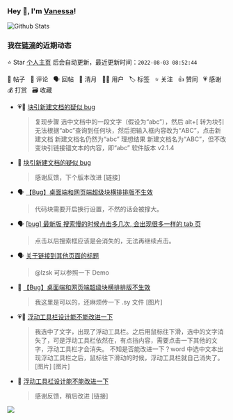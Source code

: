 ### Hey 👋, I'm [Vanessa](http://vanessa.b3log.org/)!

![Github Stats](https://github-readme-stats.vercel.app/api?username=Vanessa219&show_icons=true)

<!--events start -->

### 我在[链滴](https://ld246.com)的近期动态

⭐️ Star [个人主页](https://github.com/Vanessa219/Vanessa219) 后会自动更新，最近更新时间：`2022-08-03 08:52:44`

📝 帖子 &nbsp; 💬 评论 &nbsp; 🗣 回帖 &nbsp; 🌙 清月 &nbsp; 👨‍💻 用户 &nbsp; 🏷️ 标签 &nbsp; ⭐️ 关注 &nbsp; 👍 赞同 &nbsp; 💗 感谢 &nbsp; 💰 打赏 &nbsp; 🗃 收藏

* 💗📝 [块引新建文档的疑似 bug](https://ld246.com/article/1659336189481)

  > 复现步骤 选中文档中的一段文字（假设为“abc”），然后 alt+[ 转为块引 无法根据“abc”查询到任何块，然后把输入框内容改为“ABC”，点击新建文档 新建文档名仍然为“abc” 理想结果 新建文档名为“ABC”，但不改变块引链接锚文本的内容，即“abc” 软件版本 v2.1.4
* 💬 [块引新建文档的疑似 bug](https://ld246.com/article/1659336189481/comment/1659369270582#comments)

  > 感谢反馈，下个版本改进 [链接]
* 🗣 [【Bug】桌面端和网页端超级块横排排版不生效](https://ld246.com/article/1659318001480/comment/1659321426669#comments)

  > 代码块需要开启换行设置，不然的话会被撑大。
* 🗣 [[bug] 最新版 搜索慢的时候点击多几次, 会出现很多一样的 tab 页](https://ld246.com/article/1659148175213/comment/1659336556914#comments)

  > 点击以后搜索框应该是会消失的，无法再继续点击。
* 🗣 [关于链接到其他页面的标题](https://ld246.com/article/1659003109040/comment/1659318520460#comments)

  > @lzsk 可以参照一下 Demo
* 💬 [【Bug】桌面端和网页端超级块横排排版不生效](https://ld246.com/article/1659318001480/comment/1659320209920#comments)

  > 我这里是可以的，还麻烦传一下 .sy 文件 [图片]
* 💗📝 [浮动工具栏设计能不能改进一下](https://ld246.com/article/1659246241568)

  > 我选中了文字，出现了浮动工具栏。之后用鼠标往下滑，选中的文字消失了，可是浮动工具栏依然在，有点挡内容，需要点击一下其他的文字，浮动工具栏才会消失。 不知是否能改进一下？word 中选中文本出现浮动工具栏之后，鼠标往下滑动的时候，浮动工具栏就自己消失了。 [图片] [图片]
* 💬 [浮动工具栏设计能不能改进一下](https://ld246.com/article/1659246241568/comment/1659319962518#comments)

  > 感谢反馈，稍后改进 [链接]


<!--events end -->

<a title="Hits" target="_blank" href="https://github.com/Vanessa219/Vanessa219"><img src="https://hits.b3log.org/Vanessa219/Vanessa219.svg"></a>
